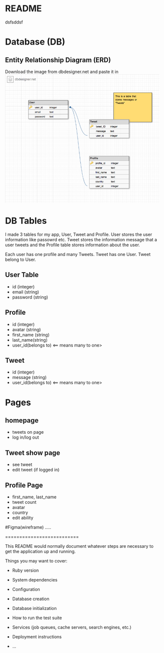 # README
dsfsddsf
# Database (DB)
## Entity Relationship Diagram (ERD)
Download the image from dbdesigner.net and paste it in
![erd database](/doc/image.png)

# DB Tables

I made 3 tables for my app, User, Tweet and Profile. User stores the user information like passowrd etc. Tweet stores the information message that a user tweets and the Profile table stores information about the user.

Each user has one profile and many Tweets.
Tweet has one User.
Tweet belong to User.

## User Table
- id (integer)
- email (string)
- password (string)

## Profile
- id (integer)
- avatar  (string)
- first_name (string)
- last_name(string)
- user_id(belongs to) <== means many to one>

## Tweet
- id (integer)
- message (string)
- user_id(belongs to)  <== means many to one>

# Pages
## homepage
- tweets on page
- log in/log out

## Tweet show page
- see tweet
- edit tweet (if logged in)


## Profile Page
- first_name, last_name
- tweet count
- avatar
- country
- edit ability

#Figma(wireframe)
.....



==========================

This README would normally document whatever steps are necessary to get the
application up and running.

Things you may want to cover:

* Ruby version

* System dependencies

* Configuration

* Database creation

* Database initialization

* How to run the test suite

* Services (job queues, cache servers, search engines, etc.)

* Deployment instructions

* ...
